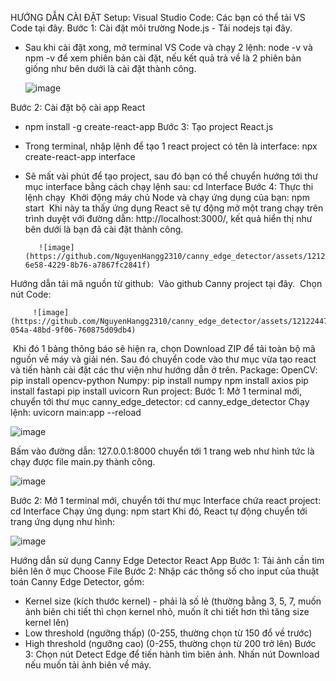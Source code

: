 HƯỚNG DẪN CÀI ĐẶT
Setup: Visual Studio Code: Các bạn có thể tải VS Code tại đây.
Bước 1: Cài đặt môi trường Node.js
­- Tải nodejs tại đây.
- ­Sau khi cài đặt xong, mở terminal VS Code và chạy 2 lệnh: node -v và npm -v để xem phiên bản cài đặt, nếu kết quả trả về là 2 phiên bản giống như bên dưới là cài đặt thành công.
  
     ![image](https://github.com/NguyenHangg2310/canny_edge_detector/assets/121224475/54eed251-e97b-40ad-bdff-56e1dc89b4d3)
  
Bước 2: Cài đặt bộ cài app React
- npm install -g create-react-app
Bước 3: Tạo project React.js
- Trong terminal, nhập lệnh để tạo 1 react project có tên là interface: npx create-react-app interface
- Sẽ mất vài phút để tạo project, sau đó bạn có thể chuyển hướng tới thư mục interface bằng cách chạy lệnh sau: cd Interface
Bước 4: Thực thi lệnh chạy
­	Khởi động máy chủ Node và chạy ứng dụng của bạn: npm start
­	Khi này ta thấy ứng dụng React sẽ tự động mở một trang chạy trên trình duyệt với đường dẫn: http://localhost:3000/, kết quả hiển thị như bên dưới là bạn đã cài đặt thành công.

         ![image](https://github.com/NguyenHangg2310/canny_edge_detector/assets/121224475/ea560c72-6e58-4229-8b76-a7867fc2841f)
  
Hướng dẫn tải mã nguồn từ github:
­	Vào github Canny project tại đây. 
­	Chọn nút Code:

		 ![image](https://github.com/NguyenHangg2310/canny_edge_detector/assets/121224475/2345a2dc-054a-48bd-9f06-760875d09db4)

­	Khi đó 1 bảng thông báo sẽ hiện ra, chọn Download ZIP để tải toàn bộ mã nguồn về máy và giải nén. Sau đó chuyển code vào thư mục vừa tạo react và tiến hành cài đặt các thư viện như hướng dẫn ở trên.
Package:
OpenCV: pip install opencv-python
Numpy: 	pip install numpy
npm install axios
pip install fastapi
pip install uvicorn
Run project:
Bước 1: Mở 1 terminal mới, chuyển tới thư mục canny_edge_detector:
		cd canny_edge_detector
		Chạy lệnh: uvicorn main:app --reload
  
 ![image](https://github.com/NguyenHangg2310/canny_edge_detector/assets/121224475/e6d8c016-5f5f-4ed4-817e-f06c18a35eba)

Bấm vào đường dẫn: 127.0.0.1:8000 chuyển tới 1 trang web như hình tức là chạy được file main.py thành công.

 ![image](https://github.com/NguyenHangg2310/canny_edge_detector/assets/121224475/8f3bb89a-f9c8-48b5-a5de-5d5e7ee43e21)

Bước 2: Mở 1 terminal mới, chuyển tới thư mục Interface chứa react project:
				cd Interface
Chạy ứng dụng: npm start
Khi đó, React tự động chuyển tới trang ứng dụng như hình:
 
![image](https://github.com/NguyenHangg2310/canny_edge_detector/assets/121224475/b506231a-c2ac-4762-8785-a25b1abffad9)


Hướng dẫn sử dụng Canny Edge Detector React App
Bước 1: Tải ảnh cần tìm biên lên ở mục Choose File
Bước 2: Nhập các thông số cho input của thuật toán Canny Edge Detector, gồm:
- Kernel size (kích thước kernel) - phải là số lẻ (thường bằng 3, 5, 7, muốn ảnh biên chi tiết thì chọn kernel nhỏ, muốn ít chi tiết hơn thì tăng size kernel lên)
- Low threshold (ngưỡng thấp) (0-255, thường chọn từ 150 đổ về trước)
- High threshold (ngưỡng cao) (0-255, thường chọn từ 200 trở lên)
Bước 3: Chọn nút Detect Edge để tiến hành tìm biên ảnh.
Nhấn nút Download nếu muốn tải ảnh biên về máy.

